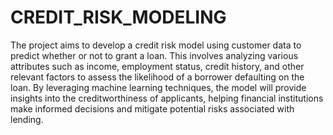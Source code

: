 # CREDIT_RISK_MODELING
The project aims to develop a credit risk model using customer data to predict whether or not to grant a loan. This involves analyzing various attributes such as income, employment status, credit history, and other relevant factors to assess the likelihood of a borrower defaulting on the loan. By leveraging machine learning techniques, the model will provide insights into the creditworthiness of applicants, helping financial institutions make informed decisions and mitigate potential risks associated with lending.





